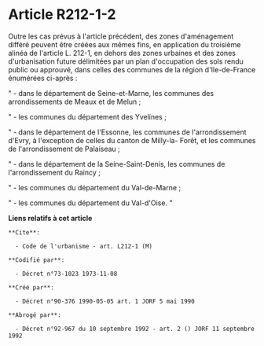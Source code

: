 # Article R212-1-2

Outre les cas prévus à l'article précédent, des zones d'aménagement différé peuvent être créées aux mêmes fins, en
application du troisième alinéa de l'article L. 212-1, en dehors des zones urbaines et des zones d'urbanisation future
délimitées par un plan d'occupation des sols rendu public ou approuvé, dans celles des communes de la région d'Ile-de-France
énumérées ci-après :

" - dans le département de Seine-et-Marne, les communes des arrondissements de Meaux et de Melun ;

" - les communes du département des Yvelines ;

" - dans le département de l'Essonne, les communes de l'arrondissement d'Evry, à l'exception de celles du canton de Milly-la-
Forêt, et les communes de l'arrondissement de Palaiseau ;

" - dans le département de la Seine-Saint-Denis, les communes de l'arrondissement du Raincy ;

" - les communes du département du Val-de-Marne ;

" - les communes du département du Val-d'Oise. "

**Liens relatifs à cet article**

	**Cite**:

	  - Code de l'urbanisme - art. L212-1 (M)

	**Codifié par**:

	  - Décret n°73-1023 1973-11-08

	**Créé par**:

	  - Décret n°90-376 1990-05-05 art. 1 JORF 5 mai 1990

	**Abrogé par**:

	  - Décret n°92-967 du 10 septembre 1992 - art. 2 () JORF 11 septembre 1992
